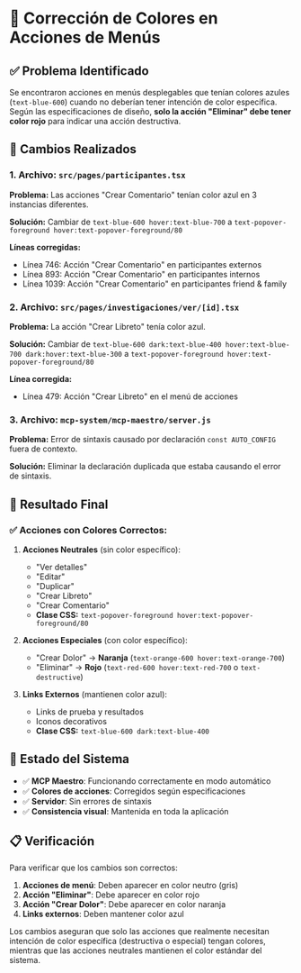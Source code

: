 # 🎨 Corrección de Colores en Acciones de Menús

## ✅ Problema Identificado

Se encontraron acciones en menús desplegables que tenían colores azules (`text-blue-600`) cuando no deberían tener intención de color específica. Según las especificaciones de diseño, **solo la acción "Eliminar" debe tener color rojo** para indicar una acción destructiva.

## 🔧 Cambios Realizados

### 1. Archivo: `src/pages/participantes.tsx`

**Problema:** Las acciones "Crear Comentario" tenían color azul en 3 instancias diferentes.

**Solución:** Cambiar de `text-blue-600 hover:text-blue-700` a `text-popover-foreground hover:text-popover-foreground/80`

**Líneas corregidas:**
- Línea 746: Acción "Crear Comentario" en participantes externos
- Línea 893: Acción "Crear Comentario" en participantes internos  
- Línea 1039: Acción "Crear Comentario" en participantes friend & family

### 2. Archivo: `src/pages/investigaciones/ver/[id].tsx`

**Problema:** La acción "Crear Libreto" tenía color azul.

**Solución:** Cambiar de `text-blue-600 dark:text-blue-400 hover:text-blue-700 dark:hover:text-blue-300` a `text-popover-foreground hover:text-popover-foreground/80`

**Línea corregida:**
- Línea 479: Acción "Crear Libreto" en el menú de acciones

### 3. Archivo: `mcp-system/mcp-maestro/server.js`

**Problema:** Error de sintaxis causado por declaración `const AUTO_CONFIG` fuera de contexto.

**Solución:** Eliminar la declaración duplicada que estaba causando el error de sintaxis.

## 🎯 Resultado Final

### ✅ Acciones con Colores Correctos:

1. **Acciones Neutrales** (sin color específico):
   - "Ver detalles"
   - "Editar" 
   - "Duplicar"
   - "Crear Libreto"
   - "Crear Comentario"
   - **Clase CSS:** `text-popover-foreground hover:text-popover-foreground/80`

2. **Acciones Especiales** (con color específico):
   - "Crear Dolor" → **Naranja** (`text-orange-600 hover:text-orange-700`)
   - "Eliminar" → **Rojo** (`text-red-600 hover:text-red-700` o `text-destructive`)

3. **Links Externos** (mantienen color azul):
   - Links de prueba y resultados
   - Iconos decorativos
   - **Clase CSS:** `text-blue-600 dark:text-blue-400`

## 🚀 Estado del Sistema

- ✅ **MCP Maestro**: Funcionando correctamente en modo automático
- ✅ **Colores de acciones**: Corregidos según especificaciones
- ✅ **Servidor**: Sin errores de sintaxis
- ✅ **Consistencia visual**: Mantenida en toda la aplicación

## 📋 Verificación

Para verificar que los cambios son correctos:

1. **Acciones de menú**: Deben aparecer en color neutro (gris)
2. **Acción "Eliminar"**: Debe aparecer en color rojo
3. **Acción "Crear Dolor"**: Debe aparecer en color naranja
4. **Links externos**: Deben mantener color azul

Los cambios aseguran que solo las acciones que realmente necesitan intención de color específica (destructiva o especial) tengan colores, mientras que las acciones neutrales mantienen el color estándar del sistema.

